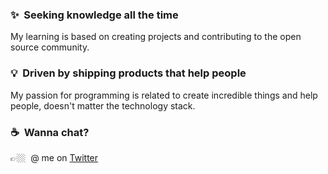 ### ✨&nbsp; Seeking knowledge all the time  
My learning is based on creating projects and contributing to the open source community. 

### 💡&nbsp; Driven by shipping products that help people  
My passion for programming is related to create incredible things and help people, doesn't matter the technology stack.  

### ☕️&nbsp; Wanna chat? 
👉🏼&nbsp; @ me on [Twitter](https://twitter.com/lauradotjs)
